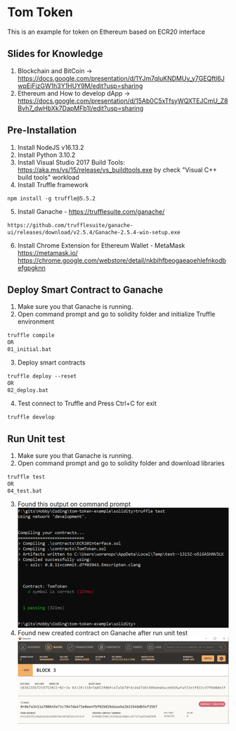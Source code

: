 # Tom Token
This is an example for token on Ethereum based on ECR20 interface

## Slides for Knowledge
1. Blockchain and BitCoin -> https://docs.google.com/presentation/d/1YJm7qluKNDMUy_y7GEQftl6JwpEjFizGW1h3Y1HUY9M/edit?usp=sharing
2. Ethereum and How to develop dApp -> https://docs.google.com/presentation/d/15Ab0C5xTfsyWQXTEJCmU_Z8Bvh7_dwHbXk7DapMFb1I/edit?usp=sharing

## Pre-Installation
1. Install NodeJS v16.13.2
2. Install Python 3.10.2
3. Install Visual Studio 2017 Build Tools: https://aka.ms/vs/15/release/vs_buildtools.exe
by check "Visual C++ build tools" workload
4. Install Truffle framework
```
npm install -g truffle@5.5.2
```
5. Install Ganache - https://trufflesuite.com/ganache/
```
https://github.com/trufflesuite/ganache-ui/releases/download/v2.5.4/Ganache-2.5.4-win-setup.exe
```
6. Install Chrome Extension for Ethereum Wallet - MetaMask 
   https://metamask.io/
   https://chrome.google.com/webstore/detail/nkbihfbeogaeaoehlefnkodbefgpgknn

## Deploy Smart Contract to Ganache
1. Make sure you that Ganache is running.
2. Open command prompt and go to solidity folder and initialize Truffle environment

```
truffle compile
OR
01_initial.bat
```

3. Deploy smart contracts

```
truffle deploy --reset
OR
02_deploy.bat
```

4. Test connect to Truffle and Press Ctrl+C for exit
```
truffle develop
```

## Run Unit test
1. Make sure you that Ganache is running.
2. Open command prompt and go to solidity folder and download libraries
```
truffle test
OR
04_test.bat
```
3. Found this output on command prompt
![unit test](images/unit_test.png)
4. Found new created contract on Ganache after run unit test
![new contract](images/new_contract.png)
